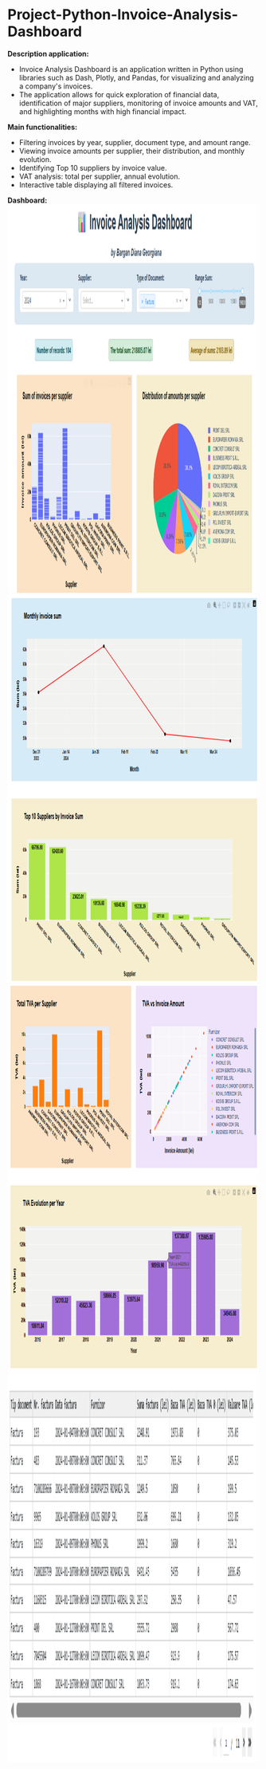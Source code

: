 # Project-Python-Invoice-Analysis-Dashboard
**Description application:**    
  * Invoice Analysis Dashboard is an application written in Python using libraries such as Dash, Plotly, and Pandas, for visualizing and analyzing a company's invoices.      
  * The application allows for quick exploration of financial data, identification of major suppliers, monitoring of invoice amounts and VAT, and highlighting months with high financial impact.
     
**Main functionalities:**   
  * Filtering invoices by year, supplier, document type, and amount range.
  * Viewing invoice amounts per supplier, their distribution, and monthly evolution.
  * Identifying Top 10 suppliers by invoice value.  
  * VAT analysis: total per supplier, annual evolution.
  * Interactive table displaying all filtered invoices.

**Dashboard:**
<img width="1185" height="779" alt="image1" src="image1.png"/>   
<img width="1185" height="779" alt="image1" src="image2.png"/>
<img width="1185" height="779" alt="image1" src="image3.png"/>  
<img width="1185" height="779" alt="image1" src="image4.png"/>  

